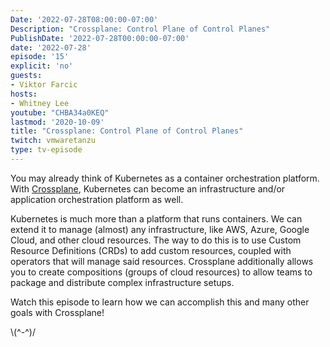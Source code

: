 ```yaml
---
Date: '2022-07-28T08:00:00-07:00'
Description: "Crossplane: Control Plane of Control Planes"
PublishDate: '2022-07-28T00:00:00-07:00'
date: '2022-07-28'
episode: '15'
explicit: 'no'
guests:
- Viktor Farcic
hosts:
- Whitney Lee
youtube: "CHBA34a0KEQ"
lastmod: '2020-10-09'
title: "Crossplane: Control Plane of Control Planes"
twitch: vmwaretanzu
type: tv-episode
---
```


You may already think of Kubernetes as a container orchestration platform.  With [Crossplane](https://crossplane.io/), Kubernetes can become an infrastructure and/or application orchestration platform as well.  

Kubernetes is much more than a platform that runs containers. We can extend it to manage (almost) any infrastructure, like AWS, Azure, Google Cloud, and other cloud resources. The way to do this is to use Custom Resource Definitions (CRDs) to add custom resources, coupled with operators that will manage said resources.  Crossplane additionally allows you to create compositions (groups of cloud resources) to allow teams to package and distribute complex infrastructure setups.


Watch this episode to learn how we can accomplish this and many other goals with Crossplane!



\\(^-^)/
